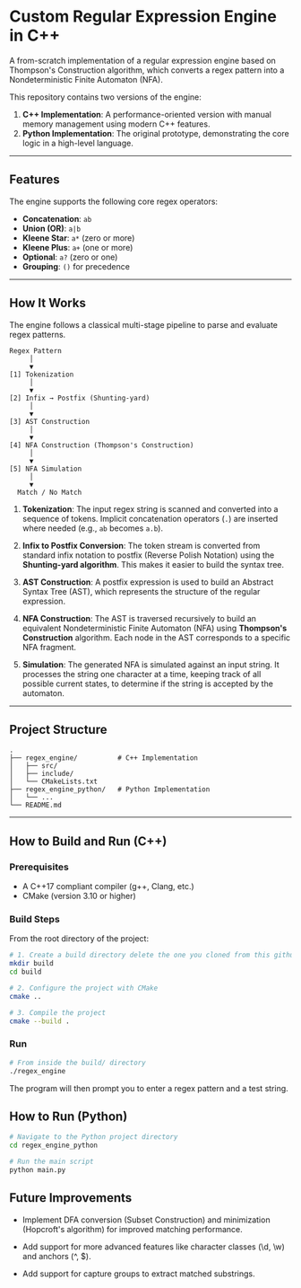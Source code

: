 # Custom Regular Expression Engine in C++

A from-scratch implementation of a regular expression engine based on Thompson's Construction algorithm, which converts a regex pattern into a Nondeterministic Finite Automaton (NFA).

This repository contains two versions of the engine:
1.  **C++ Implementation**: A performance-oriented version with manual memory management using modern C++ features.
2.  **Python Implementation**: The original prototype, demonstrating the core logic in a high-level language.

---

## Features

The engine supports the following core regex operators:
-   **Concatenation**: `ab`
-   **Union (OR)**: `a|b`
-   **Kleene Star**: `a*` (zero or more)
-   **Kleene Plus**: `a+` (one or more)
-   **Optional**: `a?` (zero or one)
-   **Grouping**: `()` for precedence

---

## How It Works

The engine follows a classical multi-stage pipeline to parse and evaluate regex patterns.

```
Regex Pattern
     │
     ▼
[1] Tokenization
     │
     ▼
[2] Infix → Postfix (Shunting-yard)
     │
     ▼
[3] AST Construction
     │
     ▼
[4] NFA Construction (Thompson's Construction)
     │
     ▼
[5] NFA Simulation
     │
     ▼
  Match / No Match
```

1.  **Tokenization**: The input regex string is scanned and converted into a sequence of tokens. Implicit concatenation operators (`.`) are inserted where needed (e.g., `ab` becomes `a.b`).

2.  **Infix to Postfix Conversion**: The token stream is converted from standard infix notation to postfix (Reverse Polish Notation) using the **Shunting-yard algorithm**. This makes it easier to build the syntax tree.

3.  **AST Construction**: A postfix expression is used to build an Abstract Syntax Tree (AST), which represents the structure of the regular expression.

4.  **NFA Construction**: The AST is traversed recursively to build an equivalent Nondeterministic Finite Automaton (NFA) using **Thompson's Construction** algorithm. Each node in the AST corresponds to a specific NFA fragment.

5.  **Simulation**: The generated NFA is simulated against an input string. It processes the string one character at a time, keeping track of all possible current states, to determine if the string is accepted by the automaton.

---

## Project Structure
```
.
├── regex_engine/          # C++ Implementation
│   ├── src/
│   ├── include/
│   └── CMakeLists.txt
├── regex_engine_python/   # Python Implementation
│   └── ...
└── README.md
```


---

## How to Build and Run (C++)

### Prerequisites
- A C++17 compliant compiler (g++, Clang, etc.)
- CMake (version 3.10 or higher)

### Build Steps
From the root directory of the project:
```bash
# 1. Create a build directory delete the one you cloned from this github
mkdir build
cd build

# 2. Configure the project with CMake
cmake ..

# 3. Compile the project
cmake --build .
```

### Run

```bash
# From inside the build/ directory
./regex_engine
```

The program will then prompt you to enter a regex pattern and a test string.

## How to Run (Python)

```bash
# Navigate to the Python project directory
cd regex_engine_python

# Run the main script
python main.py
```

## Future Improvements
- Implement DFA conversion (Subset Construction) and minimization (Hopcroft's algorithm) for improved matching performance.

- Add support for more advanced features like character classes (\d, \w) and anchors (^, $).

- Add support for capture groups to extract matched substrings.
